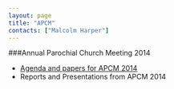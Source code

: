 ```yaml
---
layout: page
title: "APCM"
contacts: ["Malcolm Harper"]
---
```

###Annual Parochial Church Meeting 2014
* [Agenda and papers for APCM 2014](test_agenda.html)
* Reports and Presentations from APCM 2014
